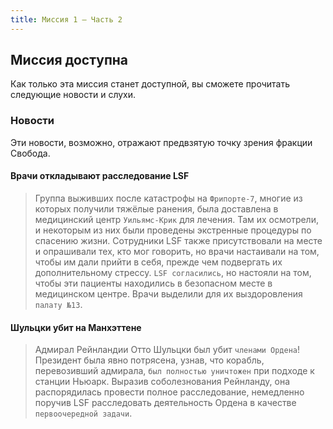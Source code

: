 ```yaml
---
title: Миссия 1 – Часть 2
---
```


## Миссия доступна

Как только эта миссия станет доступной, вы сможете прочитать следующие новости и слухи.

### Новости
Эти новости, возможно, отражают предвзятую точку зрения фракции Свобода.

#### Врачи откладывают расследование LSF
> Группа выживших после катастрофы на `Фрипорте-7`, многие из которых получили тяжёлые ранения, была доставлена в медицинский центр `Уильямс-Крик` для лечения. Там их осмотрели, и некоторым из них были проведены экстренные процедуры по спасению жизни. Сотрудники LSF также присутствовали на месте и опрашивали тех, кто мог говорить, но врачи настаивали на том, чтобы им дали прийти в себя, прежде чем подвергать их дополнительному стрессу. `LSF согласились`, но настояли на том, чтобы эти пациенты находились в безопасном месте в медицинском центре. Врачи выделили для их выздоровления `палату №13`.

#### Шульцки убит на Манхэттене
> Адмирал Рейнландии Отто Шульцки был убит `членами Ордена`! Президент была явно потрясена, узнав, что корабль, перевозивший адмирала, `был полностью уничтожен` при подходе к станции Ньюарк. Выразив соболезнования Рейнланду, она распорядилась провести полное расследование, немедленно поручив LSF расследовать деятельность Ордена в качестве `первоочередной задачи`.
